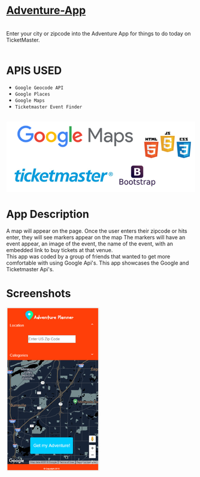 
# <a href="https://writesandy.github.io/Adventure-App/</a>">Adventure-App</a>
<br>
Enter your city or zipcode into the Adventure App for things to do today on TicketMaster.<br><br>

# APIS USED
- `Google Geocode API`
- `Google Places`
- `Google Maps`
- `Ticketmaster Event Finder` 
<br><br>
<img src = "./assets/img/logos.png" width="550">

# App Description 

A map  will appear on the page. Once the user enters their zipcode or hits enter,  they will see markers appear on the map
The markers will have an event appear, an image of the event, the name of the event, with an embedded link to buy tickets at that venue.
<br>
This app was coded by a group of friends that wanted to get more comfortable with using Google Api's. This app showcases the Google and Ticketmaster Api's.


# Screenshots

<img src = "./assets/img/recipe-adventure-1.png" width="250">





